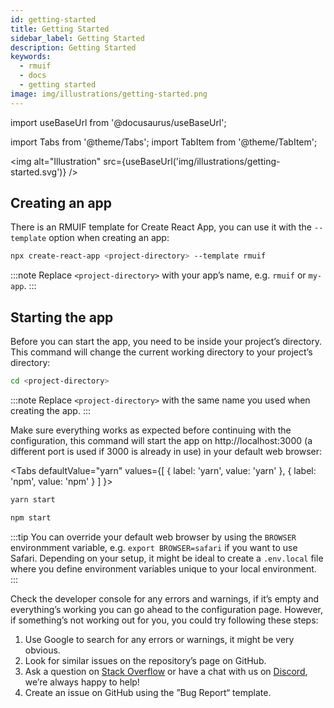 ```yaml
---
id: getting-started
title: Getting Started
sidebar_label: Getting Started
description: Getting Started
keywords:
  - rmuif
  - docs
  - getting started
image: img/illustrations/getting-started.png
---
```


import useBaseUrl from '@docusaurus/useBaseUrl';

import Tabs from '@theme/Tabs';
import TabItem from '@theme/TabItem';

<img alt="Illustration" src={useBaseUrl('img/illustrations/getting-started.svg')} />

## Creating an app

There is an RMUIF template for Create React App, you can use it with the `--template` option when creating an app:

```sh
npx create-react-app <project-directory> --template rmuif
```

:::note
Replace `<project-directory>` with your app’s name, e.g. `rmuif` or `my-app`.
:::

## Starting the app

Before you can start the app, you need to be inside your project’s directory. This command will change the current working directory to your project’s directory:

```sh
cd <project-directory>
```

:::note
Replace `<project-directory>` with the same name you used when creating the app.
:::

Make sure everything works as expected before continuing with the configuration, this command will start the app on http://localhost:3000 (a different port is used if 3000 is already in use) in your default web browser:

<Tabs
defaultValue="yarn"
values={[
{ label: 'yarn', value: 'yarn' },
{ label: 'npm', value: 'npm' }
]
}>
<TabItem value="yarn">

```sh
yarn start
```

</TabItem>
<TabItem value="npm">

```sh
npm start
```

</TabItem>
</Tabs>

:::tip
You can override your default web browser by using the `BROWSER` environmment variable, e.g. `export BROWSER=safari` if you want to use Safari. Depending on your setup, it might be ideal to create a `.env.local` file where you define environment variables unique to your local environment.
:::

Check the developer console for any errors and warnings, if it’s empty and everything’s working you can go ahead to the configuration page. However, if something’s not working out for you, you could try following these steps:

1. Use Google to search for any errors or warnings, it might be very obvious.
2. Look for similar issues on the repository’s page on GitHub.
3. Ask a question on [Stack Overflow](https://stackoverflow.com/questions/tagged/rmuif) or have a chat with us on [Discord](https://discord.gg/5Ann5C3), we’re always happy to help!
4. Create an issue on GitHub using the ”Bug Report“ template.
